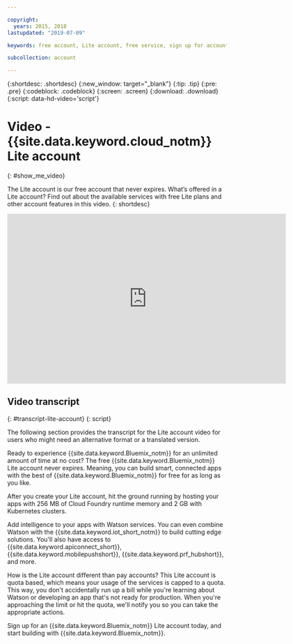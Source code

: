 ```yaml
---

copyright:
  years: 2015, 2018
lastupdated: "2019-07-09"

keywords: free account, Lite account, free service, sign up for account, Lite account video

subcollection: account

---
```


{:shortdesc: .shortdesc}
{:new_window: target="_blank"}
{:tip: .tip}
{:pre: .pre}
{:codeblock: .codeblock}
{:screen: .screen}
{:download: .download}
{:script: data-hd-video='script'}

# Video - {{site.data.keyword.cloud_notm}} Lite account
{: #show_me_video}

The Lite account is our free account that never expires. What’s offered in a Lite account? Find out about the available services with free Lite plans and other account features in this video.
{: shortdesc}

<p>
  <div class="embed-responsive embed-responsive-16by9">
    <iframe class="embed-responsive-item" id="youtubeplayer" title="IBM Cloud Lite account" type="text/html" width="640" height="390" src="https://www.youtube.com/embed/0rMYXcbpHbI" frameborder="0" webkitallowfullscreen mozallowfullscreen allowfullscreen> </iframe>
  </div>
</p>

## Video transcript
{: #transcript-lite-account}
{: script}

The following section provides the transcript for the Lite account video for users who might need an alternative format or a translated version.

Ready to experience {{site.data.keyword.Bluemix_notm}} for an unlimited amount of time at no cost? The free {{site.data.keyword.Bluemix_notm}} Lite account never expires. Meaning, you can build smart, connected apps with the best of {{site.data.keyword.Bluemix_notm}} for free for as long as you like.

After you create your Lite account, hit the ground running by hosting your apps with 256 MB of Cloud Foundry runtime memory and 2 GB with Kubernetes clusters.

Add intelligence to your apps with Watson services. You can even combine Watson with the {{site.data.keyword.iot_short_notm}} to build cutting edge solutions. You'll also have access to {{site.data.keyword.apiconnect_short}}, {{site.data.keyword.mobilepushshort}}, {{site.data.keyword.prf_hubshort}}, and more.

How is the Lite account different than pay accounts? This Lite account is quota based, which means your usage of the services is capped to a quota. This way, you don't accidentally run up a bill while you're learning about Watson or developing an app that's not ready for production. When you're approaching the limit or hit the quota, we'll notify you so you can take the appropriate actions.

Sign up for an {{site.data.keyword.Bluemix_notm}} Lite account today, and start building with {{site.data.keyword.Bluemix_notm}}.
